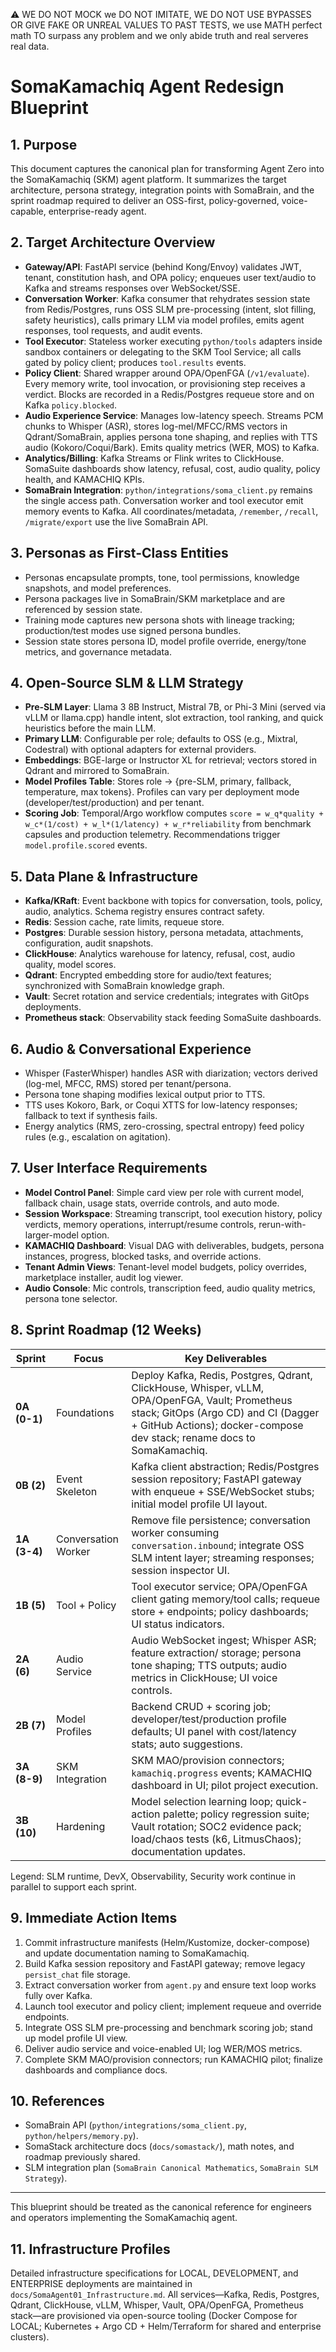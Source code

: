 ⚠️ WE DO NOT MOCK we DO NOT IMITATE, WE DO NOT USE BYPASSES OR GIVE FAKE OR UNREAL VALUES TO PAST TESTS, we use MATH perfect math TO surpass any problem and we only abide truth and real serveres real data.

# SomaKamachiq Agent Redesign Blueprint

## 1. Purpose
This document captures the canonical plan for transforming Agent Zero into the SomaKamachiq (SKM) agent platform. It summarizes the target architecture, persona strategy, integration points with SomaBrain, and the sprint roadmap required to deliver an OSS-first, policy-governed, voice-capable, enterprise-ready agent.

## 2. Target Architecture Overview
- **Gateway/API**: FastAPI service (behind Kong/Envoy) validates JWT, tenant, constitution hash, and OPA policy; enqueues user text/audio to Kafka and streams responses over WebSocket/SSE.
- **Conversation Worker**: Kafka consumer that rehydrates session state from Redis/Postgres, runs OSS SLM pre-processing (intent, slot filling, safety heuristics), calls primary LLM via model profiles, emits agent responses, tool requests, and audit events.
- **Tool Executor**: Stateless worker executing `python/tools` adapters inside sandbox containers or delegating to the SKM Tool Service; all calls gated by policy client; produces `tool.results` events.
- **Policy Client**: Shared wrapper around OPA/OpenFGA (`/v1/evaluate`). Every memory write, tool invocation, or provisioning step receives a verdict. Blocks are recorded in a Redis/Postgres requeue store and on Kafka `policy.blocked`.
- **Audio Experience Service**: Manages low-latency speech. Streams PCM chunks to Whisper (ASR), stores log-mel/MFCC/RMS vectors in Qdrant/SomaBrain, applies persona tone shaping, and replies with TTS audio (Kokoro/Coqui/Bark). Emits quality metrics (WER, MOS) to Kafka.
- **Analytics/Billing**: Kafka Streams or Flink writes to ClickHouse. SomaSuite dashboards show latency, refusal, cost, audio quality, policy health, and KAMACHIQ KPIs.
- **SomaBrain Integration**: `python/integrations/soma_client.py` remains the single access path. Conversation worker and tool executor emit memory events to Kafka. All coordinates/metadata, `/remember`, `/recall`, `/migrate/export` use the live SomaBrain API.

## 3. Personas as First-Class Entities
- Personas encapsulate prompts, tone, tool permissions, knowledge snapshots, and model preferences.
- Persona packages live in SomaBrain/SKM marketplace and are referenced by session state.
- Training mode captures new persona shots with lineage tracking; production/test modes use signed persona bundles.
- Session state stores persona ID, model profile override, energy/tone metrics, and governance metadata.

## 4. Open-Source SLM & LLM Strategy
- **Pre-SLM Layer**: Llama 3 8B Instruct, Mistral 7B, or Phi-3 Mini (served via vLLM or llama.cpp) handle intent, slot extraction, tool ranking, and quick heuristics before the main LLM.
- **Primary LLM**: Configurable per role; defaults to OSS (e.g., Mixtral, Codestral) with optional adapters for external providers.
- **Embeddings**: BGE-large or Instructor XL for retrieval; vectors stored in Qdrant and mirrored to SomaBrain.
- **Model Profiles Table**: Stores role → {pre-SLM, primary, fallback, temperature, max tokens}. Profiles can vary per deployment mode (developer/test/production) and per tenant.
- **Scoring Job**: Temporal/Argo workflow computes `score = w_q*quality + w_c*(1/cost) + w_l*(1/latency) + w_r*reliability` from benchmark capsules and production telemetry. Recommendations trigger `model.profile.scored` events.

## 5. Data Plane & Infrastructure
- **Kafka/KRaft**: Event backbone with topics for conversation, tools, policy, audio, analytics. Schema registry ensures contract safety.
- **Redis**: Session cache, rate limits, requeue store.
- **Postgres**: Durable session history, persona metadata, attachments, configuration, audit snapshots.
- **ClickHouse**: Analytics warehouse for latency, refusal, cost, audio quality, model scores.
- **Qdrant**: Encrypted embedding store for audio/text features; synchronized with SomaBrain knowledge graph.
- **Vault**: Secret rotation and service credentials; integrates with GitOps deployments.
- **Prometheus stack**: Observability stack feeding SomaSuite dashboards.

## 6. Audio & Conversational Experience
- Whisper (FasterWhisper) handles ASR with diarization; vectors derived (log-mel, MFCC, RMS) stored per tenant/persona.
- Persona tone shaping modifies lexical output prior to TTS.
- TTS uses Kokoro, Bark, or Coqui XTTS for low-latency responses; fallback to text if synthesis fails.
- Energy analytics (RMS, zero-crossing, spectral entropy) feed policy rules (e.g., escalation on agitation).

## 7. User Interface Requirements
- **Model Control Panel**: Simple card view per role with current model, fallback chain, usage stats, override controls, and auto mode.
- **Session Workspace**: Streaming transcript, tool execution history, policy verdicts, memory operations, interrupt/resume controls, rerun-with-larger-model option.
- **KAMACHIQ Dashboard**: Visual DAG with deliverables, budgets, persona instances, progress, blocked tasks, and override actions.
- **Tenant Admin Views**: Tenant-level model budgets, policy overrides, marketplace installer, audit log viewer.
- **Audio Console**: Mic controls, transcription feed, audio quality metrics, persona tone selector.

## 8. Sprint Roadmap (12 Weeks)
| Sprint | Focus | Key Deliverables |
|--------|-------|------------------|
| **0A (0-1)** | Foundations | Deploy Kafka, Redis, Postgres, Qdrant, ClickHouse, Whisper, vLLM, OPA/OpenFGA, Vault; Prometheus stack; GitOps (Argo CD) and CI (Dagger + GitHub Actions); docker-compose dev stack; rename docs to SomaKamachiq. |
| **0B (2)** | Event Skeleton | Kafka client abstraction; Redis/Postgres session repository; FastAPI gateway with enqueue + SSE/WebSocket stubs; initial model profile UI layout. |
| **1A (3-4)** | Conversation Worker | Remove file persistence; conversation worker consuming `conversation.inbound`; integrate OSS SLM intent layer; streaming responses; session inspector UI. |
| **1B (5)** | Tool + Policy | Tool executor service; OPA/OpenFGA client gating memory/tool calls; requeue store + endpoints; policy dashboards; UI status indicators. |
| **2A (6)** | Audio Service | Audio WebSocket ingest; Whisper ASR; feature extraction/ storage; persona tone shaping; TTS outputs; audio metrics in ClickHouse; UI voice controls. |
| **2B (7)** | Model Profiles | Backend CRUD + scoring job; developer/test/production profile defaults; UI panel with cost/latency stats; auto suggestions. |
| **3A (8-9)** | SKM Integration | SKM MAO/provision connectors; `kamachiq.progress` events; KAMACHIQ dashboard in UI; pilot project execution. |
| **3B (10)** | Hardening | Model selection learning loop; quick-action palette; policy regression suite; Vault rotation; SOC2 evidence pack; load/chaos tests (k6, LitmusChaos); documentation updates. |

Legend: SLM runtime, DevX, Observability, Security work continue in parallel to support each sprint.

## 9. Immediate Action Items
1. Commit infrastructure manifests (Helm/Kustomize, docker-compose) and update documentation naming to SomaKamachiq.
2. Build Kafka session repository and FastAPI gateway; remove legacy `persist_chat` file storage.
3. Extract conversation worker from `agent.py` and ensure text loop works fully over Kafka.
4. Launch tool executor and policy client; implement requeue and override endpoints.
5. Integrate OSS SLM pre-processing and benchmark scoring job; stand up model profile UI view.
6. Deliver audio service and voice-enabled UI; log WER/MOS metrics.
7. Complete SKM MAO/provision connectors; run KAMACHIQ pilot; finalize dashboards and compliance docs.

## 10. References
- SomaBrain API (`python/integrations/soma_client.py`, `python/helpers/memory.py`).
- SomaStack architecture docs (`docs/somastack/`), math notes, and roadmap previously shared.
- SLM integration plan (`SomaBrain Canonical Mathematics`, `SomaBrain SLM Strategy`).

---
This blueprint should be treated as the canonical reference for engineers and operators implementing the SomaKamachiq agent.

## 11. Infrastructure Profiles
Detailed infrastructure specifications for LOCAL, DEVELOPMENT, and ENTERPRISE deployments are maintained in `docs/SomaAgent01_Infrastructure.md`. All services—Kafka, Redis, Postgres, Qdrant, ClickHouse, vLLM, Whisper, Vault, OPA/OpenFGA, Prometheus stack—are provisioned via open-source tooling (Docker Compose for LOCAL; Kubernetes + Argo CD + Helm/Terraform for shared and enterprise clusters).
